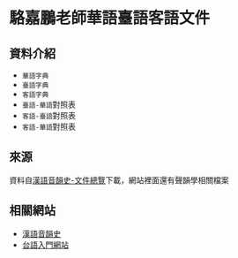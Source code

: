 # 駱嘉鵬老師華語臺語客語文件

## 資料介紹
* `華語字典`
* `臺語字典`
* `客語字典`
* `臺語-華語`對照表
* `客語-臺語`對照表
* `客語-華語`對照表

## 來源
資料自[漢語音韻史-文件總覽](http://210.240.193.39/loh/hanyu/course/document.htm)下載，網站裡面還有聲韻學相關檔案

## 相關網站
* [漢語音韻史](http://210.240.193.39/loh/hanyu/)
* [台語入門網站](http://210.240.193.39/loh/taigi/)
